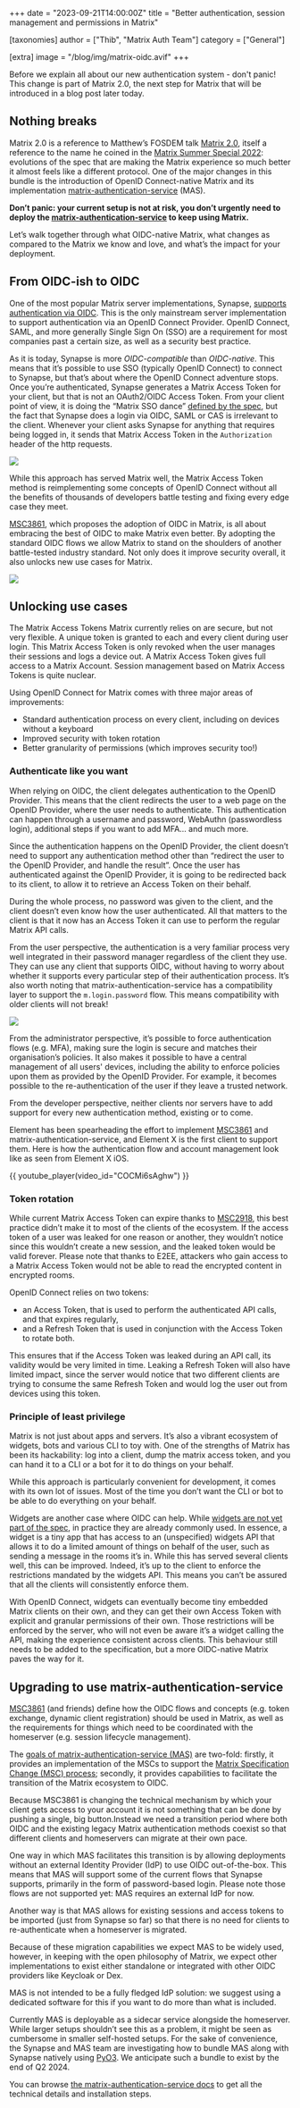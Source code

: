 +++
date = "2023-09-21T14:00:00Z"
title = "Better authentication, session management and permissions in Matrix"

[taxonomies]
author = ["Thib", "Matrix Auth Team"]
category = ["General"]

[extra]
image = "/blog/img/matrix-oidc.avif"
+++

Before we explain all about our new authentication system - don't panic! This change is part of Matrix 2.0, the next step for Matrix that will be introduced in a blog post later today.

## Nothing breaks

Matrix 2.0 is a reference to Matthew’s FOSDEM talk [Matrix 2.0](https://archive.fosdem.org/2023/schedule/event/matrix20/), itself a reference to the name he coined in the [Matrix Summer Special 2022](https://matrix.org/blog/2022/08/15/the-matrix-summer-special-2022/#matrix-2-0): evolutions of the spec that are making the Matrix experience so much better it almost feels like a different protocol. One of the major changes in this bundle is the introduction of OpenID Connect-native Matrix and its implementation [matrix-authentication-service](https://github.com/matrix-org/matrix-authentication-service/) (MAS).

**Don’t panic: your current setup is not at risk, you don’t urgently need to deploy the [matrix-authentication-service](https://github.com/matrix-org/matrix-authentication-service/) to keep using Matrix.**

Let’s walk together through what OIDC-native Matrix, what changes as compared to the Matrix we know and love, and what’s the impact for your deployment.


## From OIDC-ish to OIDC

One of the most popular Matrix server implementations, Synapse, [supports authentication via OIDC](https://matrix-org.github.io/synapse/latest/usage/configuration/config_documentation.html#oidc_providers). This is the only mainstream server implementation to support authentication via an OpenID Connect Provider. OpenID Connect, SAML, and more generally Single Sign On (SSO) are a requirement for most companies past a certain size, as well as a security best practice.

As it is today, Synapse is more _OIDC-compatible_ than _OIDC-native_. This means that it’s possible to use SSO (typically OpenID Connect) to connect to Synapse, but that’s about where the OpenID Connect adventure stops. Once you’re authenticated, Synapse generates a Matrix Access Token for your client, but that is not an OAuth2/OIDC Access Token. From your client point of view, it is doing the “Matrix SSO dance” [defined by the spec](https://spec.matrix.org/v1.8/client-server-api/#client-login-via-sso), but the fact that Synapse does a login via OIDC, SAML or CAS is irrelevant to the client. Whenever your client asks Synapse for anything that requires being logged in, it sends that Matrix Access Token in the `Authorization` header of the http requests.

![](/blog/img/20230921-classic-token.avif)

While this approach has served Matrix well, the Matrix Access Token method is reimplementing some concepts of OpenID Connect without all the benefits of thousands of developers battle testing and fixing every edge case they meet.

[MSC3861](https://github.com/matrix-org/matrix-spec-proposals/pull/3861), which proposes the adoption of OIDC in Matrix, is all about embracing the best of OIDC to make Matrix even better. By adopting the standard OIDC flows we allow Matrix to stand on the shoulders of another battle-tested industry standard. Not only does it improve security overall, it also unlocks new use cases for Matrix.

![](/blog/img/20230921-oidc-token.avif)


## Unlocking use cases

The Matrix Access Tokens Matrix currently relies on are secure, but not very flexible. A unique token is granted to each and every client during user login. This Matrix Access Token is only revoked when the user manages their sessions and logs a device out. A Matrix Access Token gives full access to a Matrix Account. Session management based on Matrix Access Tokens is quite nuclear.

Using OpenID Connect for Matrix comes with three major areas of improvements:

* Standard authentication process on every client, including on devices without a keyboard
* Improved security with token rotation
* Better granularity of permissions (which improves security too!)


### Authenticate like you want

When relying on OIDC, the client delegates authentication to the OpenID Provider. This means that the client redirects the user to a web page on the OpenID Provider, where the user needs to authenticate. This authentication can happen through a username and password, WebAuthn (passwordless login), additional steps if you want to add MFA… and much more.

Since the authentication happens on the OpenID Provider, the client doesn’t need to support any authentication method other than “redirect the user to the OpenID Provider, and handle the result”. Once the user has authenticated against the OpenID Provider, it is going to be redirected back to its client, to allow it to retrieve an Access Token on their behalf.

During the whole process, no password was given to the client, and the client doesn’t even know how the user authenticated. All that matters to the client is that it now has an Access Token it can use to perform the regular Matrix API calls.

From the user perspective, the authentication is a very familiar process very well integrated in their password manager regardless of the client they use. They can use any client that supports OIDC, without having to worry about whether it supports every particular step of their authentication process. It’s also worth noting that matrix-authentication-service has a compatibility layer to support the `m.login.password` flow. This means compatibility with older clients will not break!

![](/blog/img/20230921-mas-ui.avif)

From the administrator perspective, it’s possible to force authentication flows (e.g. MFA), making sure the login is secure and matches their organisation’s policies. It also makes it possible to have a central management of all users' devices, including the ability to enforce policies upon them as provided by the OpenID Provider. For example, it becomes possible to the re-authentication of the user if they leave a trusted network.

From the developer perspective, neither clients nor servers have to add support for every new authentication method, existing or to come.

Element has been spearheading the effort to implement [MSC3861](https://github.com/matrix-org/matrix-spec-proposals/pull/3861) and matrix-authentication-service, and Element X is the first client to support them. Here is how the authentication flow and account management look like as seen from Element X iOS.

{{ youtube_player(video_id="COCMi6sAghw") }}


### Token rotation

While current Matrix Access Token can expire thanks to [MSC2918](https://github.com/matrix-org/matrix-spec-proposals/pull/2918), this best practice didn’t make it to most of the clients of the ecosystem. If the access token of a user was leaked for one reason or another, they wouldn’t notice since this wouldn’t create a new session, and the leaked token would be valid forever. Please note that thanks to E2EE, attackers who gain access to a Matrix Access Token would not be able to read the encrypted content in encrypted rooms.

OpenID Connect relies on two tokens:



* an Access Token, that is used to perform the authenticated API calls, and that expires regularly,
* and a Refresh Token that is used in conjunction with the Access Token to rotate both.

This ensures that if the Access Token was leaked during an API call, its validity would be very limited in time. Leaking a Refresh Token will also have limited impact, since the server would notice that two different clients are trying to consume the same Refresh Token and would log the user out from devices using this token.


### Principle of least privilege

Matrix is not just about apps and servers. It’s also a vibrant ecosystem of widgets, bots and various CLI to toy with. One of the strengths of Matrix has been its hackability: log into a client, dump the matrix access token, and you can hand it to a CLI or a bot for it to do things on your behalf.

While this approach is particularly convenient for development, it comes with its own lot of issues. Most of the time you don’t want the CLI or bot to be able to do everything on your behalf.

Widgets are another case where OIDC can help. While [widgets are not yet part of the spec](https://github.com/matrix-org/matrix-spec-proposals/pull/2764), in practice they are already commonly used. In essence, a widget is a tiny app that has access to an (unspecified) widgets API that allows it to do a limited amount of things on behalf of the user, such as sending a message in the rooms it’s in. While this has served several clients well, this can be improved. Indeed, it’s up to the client to enforce the restrictions mandated by the widgets API. This means you can’t be assured that all the clients will consistently enforce them.

With OpenID Connect, widgets can eventually become tiny embedded Matrix clients on their own, and they can get their own Access Token with explicit and granular permissions of their own. Those restrictions will be enforced by the server, who will not even be aware it’s a widget calling the API, making the experience consistent across clients. This behaviour still needs to be added to the specification, but a more OIDC-native Matrix paves the way for it.


## Upgrading to use matrix-authentication-service

[MSC3861](https://github.com/matrix-org/matrix-spec-proposals/pull/3861) (and friends) define how the OIDC flows and concepts (e.g. token exchange, dynamic client registration) should be used in Matrix, as well as the requirements for things which need to be coordinated with the homeserver (e.g. session lifecycle management).

The [goals of matrix-authentication-service (MAS)](https://matrix-org.github.io/matrix-authentication-service/development/architecture.html#scope-and-goals) are two-fold: firstly, it provides an implementation of the MSCs to support the [Matrix Specification Change (MSC) process](https://github.com/matrix-org/matrix-spec-proposals); secondly, it provides capabilities to facilitate the transition of the Matrix ecosystem to OIDC. 

Because MSC3861 is changing the technical mechanism by which your client gets access to your account it is not something that can be done by pushing a single, big button.Instead we need a transition period where both OIDC and the existing legacy Matrix authentication methods coexist so that different clients and homeservers can migrate at their own pace.

One way in which MAS facilitates this transition is by allowing deployments without an external Identity Provider (IdP) to use OIDC out-of-the-box. This means that MAS will support some of the current flows that Synapse supports, primarily in the form of password-based login. Please note those flows are not supported yet: MAS requires an external IdP for now. 

Another way is that MAS allows for existing sessions and access tokens to be imported (just from Synapse so far) so that there is no need for clients to re-authenticate when a homeserver is migrated.

Because of these migration capabilities we expect MAS to be widely used, however, in keeping with the open philosophy of Matrix, we expect other implementations to exist either standalone or integrated with other OIDC providers like Keycloak or Dex.

MAS is not intended to be a fully fledged IdP solution: we suggest using a dedicated software for this if you want to do more than what is included.

Currently MAS is deployable as a sidecar service alongside the homeserver. While larger setups shouldn’t see this as a problem, it might be seen as cumbersome in smaller self-hosted setups. For the sake of convenience, the Synapse and MAS team are investigating how to bundle MAS along with Synapse natively using [PyO3](https://pyo3.rs/). We anticipate such a  bundle to exist by the end of Q2 2024.

You can browse [the matrix-authentication-service docs](https://matrix-org.github.io/matrix-authentication-service/setup/index.html) to get all the technical details and installation steps.
